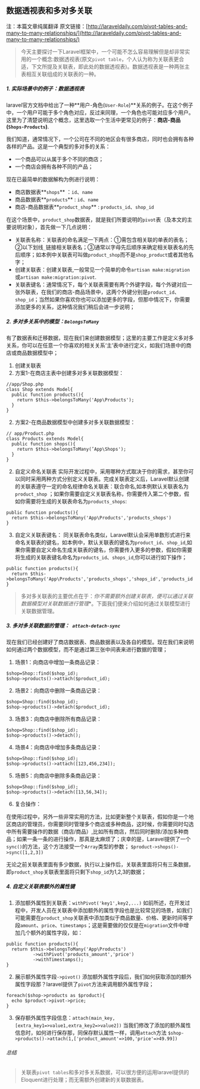 ## 数据透视表和多对多关联

 注：本篇文章纯属翻译
原文链接：[http://laraveldaily.com/pivot-tables-and-many-to-many-relationships/](http://laraveldaily.com/pivot-tables-and-many-to-many-relationships/)

> 今天主要探讨一下Laravel框架中，一个可能不怎么容易理解但是却非常实用的一个概念:数据透视表(原文`pivot table`，个人认为称为关联表更合适，下文所提及关联表，即此处的数据透视表)。数据透视表是一种两张主表相互关联组成的关联表的一种。

#####  1. 实际场景中的例子：数据透视表

laravel官方文档中给出了一种**用户-角色(`User-Role`)**关系的例子。在这个例子中，一个用户可能于多个角色对应，反过来同理，一个角色也可能对应多个用户。这里为了清楚说明这个概念，这里选取一个生活中更常见的例子：**商店-商品(`Shops-Products`)**.

我们知道，通常情况下，一个公司在不同的地区会有很多商店，同时也会拥有各种各样的产品。这是一个典型的多对多的关系：
- 一个商品可以从属于多个不同的商店；
- 一个商店会拥有各种不同的产品；

现在已最简单的数据解构为例进行说明：
- 商店数据表**`shops`** ：`id`、`name`
- 商品数据表**`products`** : `id`、`name`
- 商店-商品数据表**`product_shop`** : `products_id`、`shop_id`

在这个场景中，`product_shop`数据表，就是我们所要说明的`pivot`表（及本文的主要说明对象），首先做一下几点说明：
- 关联表名称：关联表的命名满足一下两点：①需包含相关联的单表的表名；②以下划线`_`链接相关联表名；③通常以字母先后顺序来确定相关联表名的先后顺序；如本例中关联表可叫做`product_shop`而不是`shop_product`或者其他名字；
- 创建关联表：创建关联表,一般常见一个简单的命令`artisan make:migration`或`artisan make:migration:pivot`.
- 关联表键名：通常情况下，每个关联表需要有两个外键字段，每个外键对应一张外联表，在我们的商店-商品场景中，这两个外键分别是`product_id`、`shop_id`；当然如果你喜欢你也可以添加更多的字段，但那中情况下，你需要添加更多的关系，这种情况我们稍后会进一步说明；

##### 2. 多对多关系中的模型：`BelongsToMany`

有了数据表和迁移数据，现在我们来创建数据模型；这里的主要工作是定义多对多关系，你可以在任意一个你喜欢的相关关系‘主’表中进行定义，如我们场景中的商店或商品数据模型中；
1. 创建关联表
  1. 方案1-在商店主表中创建多对多关联数据模型：

```
//app/Shop.php
class Shop extends Model{
  public function products(){
    return $this->belongsToMany('App\Products');
  }
}
```

  2. 方案2-在商品数据模型中创建多对多关联数据模型：

```
// app/Product.php
class Products extends Model{
  public function shops(){
    return $this->belongsToMany(’App\Shops');
  }
}
```
2. 自定义命名关联表
实际开发过程中，采用哪种方式取决于你的需求，甚至你可以同时采用两种方式分别定义关联表。完成关联表定义后，Laravel默认创建的关联表遵守一定的命名规律命名关联表：联合命名,如本例默认关联表名为`product_shop` ；如果你需要自定义关联表名称，你需要传入第二个参数，假如你需要将生成的关联表命名为`products_shops`:
```
public function products(){
  return $this->belongsToMany('App\Products','products_shops')
}
```

3. 自定义关联表键名：
同关联表命名类似，Laravel默认会采用单数形式进行来命名关联表的键名，如本例中，默认关联表的键名为`product_id`、`shop_id`,如果你需要自定义命名生成关联表的键名，你需要传入更多的参数，假如你需要将生成的关联表键名命名为`products_id`、`shops_id`,你可以进行如下操作；
```
public function products(){
  return $this->belongsToMany('App\Products','products_shops','shops_id','products_id');
}
```

> 多对多关联表的主要优点在于：**你不需要额外创建关联表*，便可以通过关联数据模型对关联数据进行管理**。下面我们便来介绍如何通过关联模型进行关联数据管理。

##### 3. 多对多关联数据的管理：` attach-detach-sync`

现在我们已经创建好了商店数据表、商品数据表以及各自的模型。现在我们来说明如何通过两个数据模型，而不是通过第三张中间表来进行数据的管理；

1. 场景1：向商店中增加一条商品记录：
```
$shop=Shop::find($shop_id);
$shop->products()->attach($product_id);
```

2. 场景2：向商店中删除一条商品记录：
```
$shop=Shop::find($shop_id);
$shop->products()->detach($product_id);
```
3. 场景3：向商店中删除所有商品记录：
```
$shop=Shop::find($shop_id);
$shop->products()->detach();
```

4. 场景4：向商店中增加多条商品记录：
```
$shop=Shop::find($shop_id);
$shop->products()->attach([123,456,234]);
```
5. 场景5：向商店中删除多条商品记录：
```
$shop=Shop::find($shop_id);
$shop->products()->detach([13,56,34]);
```

6. 复合操作：

在使用过程中，另外一些非常实用的方法，比如更新整个关联表，假如你是一个地区商店的管理员，你需要同时管理多个商店或多种商品，这时候，你需要同时勾选中所有需要操作的数据（商店/商品）,比如所有商店，然后同时删除/添加多种商品；如果一条一条的进行操作，那真是太麻烦了；庆幸的是，Laravel提供了一个`sync()`的方法，这个方法接受一个`Array`类型的参数；
`$product->shops()->sync([1,2,3])`

无论之前关联表里面有多少数据，执行以上操作后，关联表里面将只有三条数据，即`product_shop`关联表里面将只剩下`shop_id`为1,2,3的数据；

##### 4. 自定义关联表额外的属性键

1. 添加额外属性到关联表：`withPivot('key1',key2,...)`
如前所述，在开发过程中，开发人员在关联表中添加额外的属性字段也是比较常见的场景，如我们可能需要在`product_shop`关联表中添加类似于商品数量、价格、更新时间等字段`amount`、`price`、`timestamps`；这是需要做的仅仅是在`migration`文件中增加几个额外的属性字段，如：
```
public function products(){
  return $this->belongsToMany('App\Products')
          ->withPivot('products_amount','price')
          ->withTimestamps();
}
```
2. 展示额外属性字段`->pivot()`
添加额外属性字段后，我们如何获取添加的额外属性字段那？laravel提供了`pivot`方法来调用额外属性字段；
```
foreach($shop->products as $product){
  echo $product->pivot->price;
}
```

3. 保存额外属性字段信息：`attach(main_key,[extra_key1=>value1,extra_key2=>value2])`
当我们修改了添加的额外属性信息时，如何进行保存那，同保存默认属性一样，调用`attach`方法
`$shop->products()->attach(1,['product_amount'=>100,'price'=>49.99])`

###### 总结
> 关联表`pivot tables`和多对多关系数据，可以很方便的运用laravel提供的Eloquent进行处理；而无需额外创建新的关联数据表。
